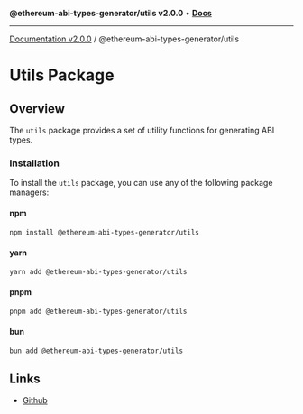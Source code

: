 **@ethereum-abi-types-generator/utils v2.0.0** • [**Docs**](globals.md)

***

[Documentation v2.0.0](../../packages.md) / @ethereum-abi-types-generator/utils

# Utils Package

## Overview

The `utils` package provides a set of utility functions for generating ABI types.

### Installation

To install the `utils` package, you can use any of the following package managers:

#### npm

```bash
npm install @ethereum-abi-types-generator/utils
```

#### yarn

```bash
yarn add @ethereum-abi-types-generator/utils
```

#### pnpm

```bash
pnpm add @ethereum-abi-types-generator/utils
```

#### bun

```bash
bun add @ethereum-abi-types-generator/utils
```

## Links

- [Github](https://github.com/joshstevens19/ethereum-abi-types-generator)
